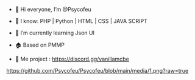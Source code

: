 - 👋 Hi everyone, I’m @Psycofeu
- 👀 I know: PHP | Python | HTML | CSS | JAVA SCRIPT
- 🌱 I’m currently learning Json UI
- 🏠 Based on PMMP



- 🚧 Me project : https://discord.gg/vanillamcbe


https://github.com/Psycofeu/Psycofeu/blob/main/media/1.png?raw=true

<!---
Psycofeu/Psycofeu is a ✨ special ✨ repository because its `README.md` (this file) appears on your GitHub profile.
You can click the Preview link to take a look at your changes.
--->
